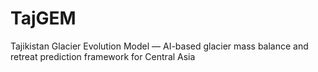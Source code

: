 # TajGEM
Tajikistan Glacier Evolution Model — AI-based glacier mass balance and retreat prediction framework for Central Asia
